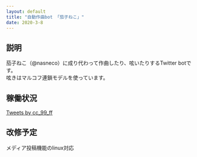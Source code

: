 ```yaml
---
layout: default
title: "自動作曲bot 「茄子ねこ」"
date: 2020-3-8
---
```


## 説明

茄子ねこ（@nasneco）に成り代わって作曲したり、呟いたりするTwitter botです。  
呟きはマルコフ連鎖モデルを使っています。

## 稼働状況

<a class="twitter-timeline" href="https://twitter.com/cc_99_ff">
    Tweets by cc_99_ff
</a>
<script async src="https://platform.twitter.com/widgets.js" charset="utf-8"></script>

## 改修予定

メディア投稿機能のlinux対応